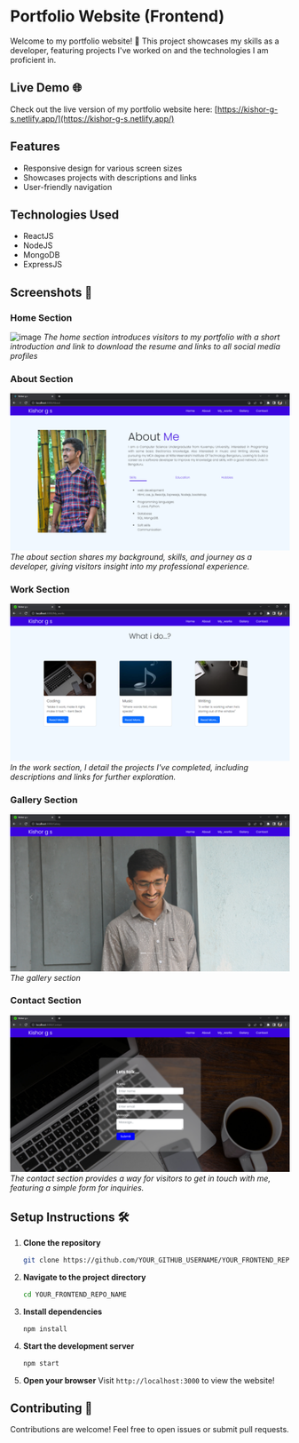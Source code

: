 # Portfolio Website (Frontend)

Welcome to my portfolio website! 🎉 This project showcases my skills as a developer, featuring projects I've worked on and the technologies I am proficient in.

## Live Demo 🌐

Check out the live version of my portfolio website here: [https://kishor-g-s.netlify.app/](https://kishor-g-s.netlify.app/)

## Features

- Responsive design for various screen sizes
- Showcases projects with descriptions and links
- User-friendly navigation

## Technologies Used

- ReactJS
- NodeJS
- MongoDB
- ExpressJS

## Screenshots 📸

### Home Section
![image](https://github.com/user-attachments/assets/8fe2b4db-c841-4db3-8193-85d247488b8c)
*The home section introduces visitors to my portfolio with a short introduction and link to download the resume and links to all social media profiles*

### About Section
![About Section](img/about.png)
*The about section shares my background, skills, and journey as a developer, giving visitors insight into my professional experience.*

### Work Section
![Work Section](img/work.png)
*In the work section, I detail the projects I've completed, including descriptions and links for further exploration.*

### Gallery Section
![Gallery Section](img/galary.png)
*The gallery section*

### Contact Section
![Contact Section](img/contact.png)
*The contact section provides a way for visitors to get in touch with me, featuring a simple form for inquiries.*


## Setup Instructions 🛠️

1. **Clone the repository**

   ```bash
   git clone https://github.com/YOUR_GITHUB_USERNAME/YOUR_FRONTEND_REPO_NAME.git
   ```

2. **Navigate to the project directory**

   ```bash
   cd YOUR_FRONTEND_REPO_NAME
   ```

3. **Install dependencies**

   ```bash
   npm install
   ```

4. **Start the development server**

   ```bash
   npm start
   ```

5. **Open your browser**
   Visit `http://localhost:3000` to view the website!

## Contributing 🤝

Contributions are welcome! Feel free to open issues or submit pull requests.

